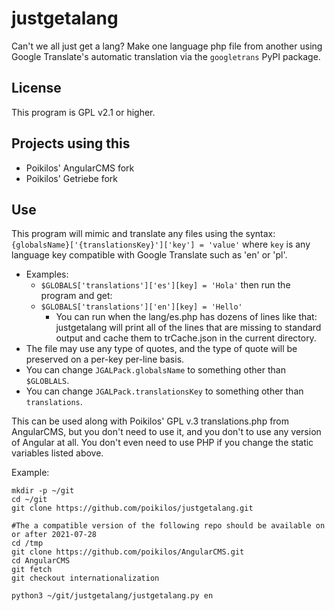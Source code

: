 # justgetalang
Can't we all just get a lang? Make one language php file from another using Google Translate's automatic translation via the `googletrans` PyPI package.


## License
This program is GPL v2.1 or higher.


## Projects using this
- Poikilos' AngularCMS fork
- Poikilos' Getriebe fork


## Use
This program will mimic and translate any files using the syntax: `{globalsName}['{translationsKey}']['key'] = 'value'` where `key` is any language key compatible with Google Translate such as 'en' or 'pl'.
- Examples:
  - `$GLOBALS['translations']['es'][key] = 'Hola'` then run the program and get:
  - `$GLOBALS['translations']['en'][key] = 'Hello'`
    - You can run when the lang/es.php has dozens of lines like that: justgetalang will print all of the lines that are missing to standard output and cache them to trCache.json in the current directory.
- The file may use any type of quotes, and the type of quote will be preserved on a per-key per-line basis.
- You can change `JGALPack.globalsName` to something other than `$GLOBLALS`.
- You can change `JGALPack.translationsKey` to something other than `translations`.

This can be used along with Poikilos' GPL v.3 translations.php from AngularCMS, but you don't need to use it, and you don't to use any version of Angular at all. You don't even need to use PHP if you change the static variables listed above.

Example:
```
mkdir -p ~/git
cd ~/git
git clone https://github.com/poikilos/justgetalang.git

#The a compatible version of the following repo should be available on or after 2021-07-28
cd /tmp
git clone https://github.com/poikilos/AngularCMS.git
cd AngularCMS
git fetch
git checkout internationalization

python3 ~/git/justgetalang/justgetalang.py en
```

